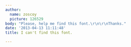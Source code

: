 ```yaml
---
author:
  name: zoscoy
  picture: 126529
body: "Please, help me find this font.\r\n\r\nThanks."
date: '2013-04-13 11:11:48'
title: I can't find this font.

---
```

